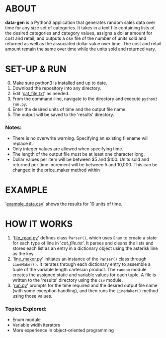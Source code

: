 
# ABOUT
**data-gen** is a Python3 application that generates random sales data over time for any size set of categories. It takes in a text file containing lists of the desired categories and category values, assigns a dollar amount for cost and retail, and outputs a csv file of the number of units sold and returned as well as the associated dollar value over time. The cost and retail amount remain the same over time while the units sold and returned vary.



# SET-UP & RUN
0. Make sure python3 is installed and up to date.
1. Download the repository into any directory.
2. Edit '[cat_file.txt](https://github.com/eferrara3/data-gen/blob/master/cat_file.txt)' as needed.
3. From the command-line, navigate to the directory and execute `python3 run.py`.
4. Enter the desired units of time and the output file name.
5. The output will be saved to the 'results' directory.

### Notes:
- There is no overwrite warning. Specifying an existing filename will replace it.
- Only integer values are allowed when specifying time.
- The length of the output file must be at least one character long.
- Dollar values per item will be between $5 and $100. Units sold and returned per time increment will be between 5 and 10,000. This can be changed in the price_maker method within



# EXAMPLE
'[example_data.csv](https://github.com/eferrara3/data-gen/blob/master/results/example_data.csv)' shows the results for 10 units of time.



# HOW IT WORKS
1. '[file_read.py](https://github.com/eferrara3/data-gen/blob/master/file_read.py)' defines class `Parser()`, which uses `Enum` to create a state for each type of line in '*cat_file.txt*'. It parses and cleans the lists and stores each list as an entry in a dictionary object using the asterisk line as the key.
2. '[line_maker.py](https://github.com/eferrara3/data-gen/blob/master/line_maker.py)' initiates an instance of the `Parser()` class through `LineMaker()`. It iterates through each dictionary entry to assemble a tuple of the variable length cartesian product. The `random` module creates the assigned static and variable values for each tuple. A file is written to the 'results' directory using the `csv` module.
3. '[run.py](https://github.com/eferrara3/data-gen/blob/master/run.py)' prompts for the time required and the desired output file name (with some exception handling), and then runs the `LineMaker()` method using those values.

### Topics Explored:
- Enum module
- Variable width iterators
- More experience in object-oriented programming
